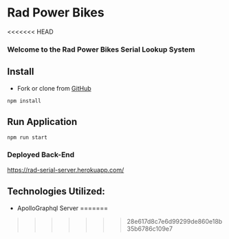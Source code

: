 # Rad Power Bikes

<<<<<<< HEAD
### Welcome to the Rad Power Bikes Serial Lookup System

## Install

- Fork or clone from [GitHub](https://github.com/Kparine/rad-serial-server)

```
npm install
```

## Run Application

```
npm run start
```

### Deployed Back-End
https://rad-serial-server.herokuapp.com/

## Technologies Utilized:

- ApolloGraphql Server
=======
>>>>>>> 28e617d8c7e6d99299de860e18b35b6786c109e7

